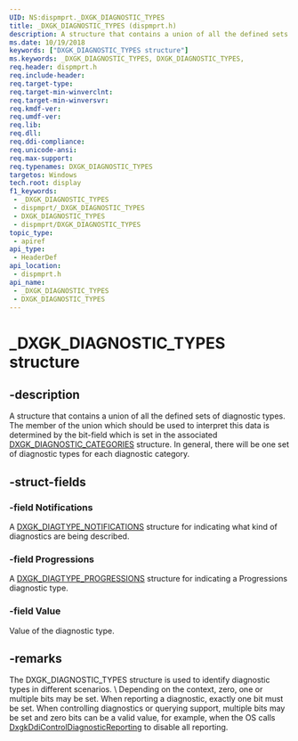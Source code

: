 ```yaml
---
UID: NS:dispmprt._DXGK_DIAGNOSTIC_TYPES
title: _DXGK_DIAGNOSTIC_TYPES (dispmprt.h)
description: A structure that contains a union of all the defined sets of diagnostic types.
ms.date: 10/19/2018
keywords: ["DXGK_DIAGNOSTIC_TYPES structure"]
ms.keywords: _DXGK_DIAGNOSTIC_TYPES, DXGK_DIAGNOSTIC_TYPES,
req.header: dispmprt.h
req.include-header: 
req.target-type: 
req.target-min-winverclnt: 
req.target-min-winversvr: 
req.kmdf-ver: 
req.umdf-ver: 
req.lib: 
req.dll: 
req.ddi-compliance: 
req.unicode-ansi: 
req.max-support: 
req.typenames: DXGK_DIAGNOSTIC_TYPES
targetos: Windows
tech.root: display
f1_keywords:
 - _DXGK_DIAGNOSTIC_TYPES
 - dispmprt/_DXGK_DIAGNOSTIC_TYPES
 - DXGK_DIAGNOSTIC_TYPES
 - dispmprt/DXGK_DIAGNOSTIC_TYPES
topic_type:
 - apiref
api_type:
 - HeaderDef
api_location:
 - dispmprt.h
api_name:
 - _DXGK_DIAGNOSTIC_TYPES
 - DXGK_DIAGNOSTIC_TYPES
---
```


# _DXGK_DIAGNOSTIC_TYPES structure


## -description

A structure that contains a union of all the defined sets of diagnostic types. The member of the union which should be used to interpret this data is determined by the bit-field which is set in the associated [DXGK_DIAGNOSTIC_CATEGORIES](ns-dispmprt-_dxgk_diagnostic_categories.md) structure.  In general, there will be one set of diagnostic types for each diagnostic category.

## -struct-fields

### -field Notifications

A [DXGK_DIAGTYPE_NOTIFICATIONS](ns-dispmprt-_dxgk_diagtype_notifications.md) structure for indicating what kind of diagnostics are being described.

### -field Progressions

A [DXGK_DIAGTYPE_PROGRESSIONS](../dispmprt/ns-dispmprt-_dxgk_diagtype_progressions.md) structure for indicating a Progressions diagnostic type.

### -field Value

Value of the diagnostic type.

## -remarks

The DXGK_DIAGNOSTIC_TYPES structure is used to identify diagnostic types in different scenarios. \ Depending on the context, zero, one or multiple bits may be set. When reporting a diagnostic, exactly one bit must be set. When controlling diagnostics or querying support, multiple bits may be set and zero bits can be a valid value, for example, when the OS calls [DxgkDdiControlDiagnosticReporting](nc-dispmprt-dxgkddi_controldiagnosticreporting.md) to disable all reporting.

